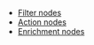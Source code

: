 
- [Filter nodes](/docs/user-guide/rule-engine-2-0/nodes/filter-nodes/)
- [Action nodes](/docs/user-guide/rule-engine-2-0/nodes/action-nodes/)
- [Enrichment nodes](/docs/user-guide/rule-engine-2-0/nodes/enrichment-nodes/)